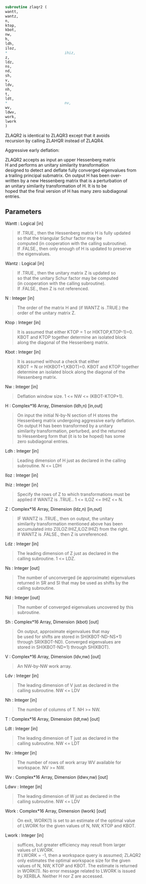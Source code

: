 ```fortran  
subroutine zlaqr2 (  
wantt,  
wantz,  
n,  
ktop,  
kbot,  
nw,  
h,  
ldh,  
iloz,  
*                          ihiz,  
z,  
ldz,  
ns,  
nd,  
sh,  
v,  
ldv,  
nh,  
t,  
ldt,  
*                          nv,  
wv,  
ldwv,  
work,  
lwork  
)  
```  
  
ZLAQR2 is identical to ZLAQR3 except that it avoids  
recursion by calling ZLAHQR instead of ZLAQR4.  
  
Aggressive early deflation:  
  
ZLAQR2 accepts as input an upper Hessenberg matrix  
H and performs an unitary similarity transformation  
designed to detect and deflate fully converged eigenvalues from  
a trailing principal submatrix.  On output H has been over-  
written by a new Hessenberg matrix that is a perturbation of  
an unitary similarity transformation of H.  It is to be  
hoped that the final version of H has many zero subdiagonal  
entries.  
  
  
## Parameters  
Wantt : Logical [in]  
> If .TRUE., then the Hessenberg matrix H is fully updated  
> so that the triangular Schur factor may be  
> computed (in cooperation with the calling subroutine).  
> If .FALSE., then only enough of H is updated to preserve  
> the eigenvalues.  
  
Wantz : Logical [in]  
> If .TRUE., then the unitary matrix Z is updated so  
> so that the unitary Schur factor may be computed  
> (in cooperation with the calling subroutine).  
> If .FALSE., then Z is not referenced.  
  
N : Integer [in]  
> The order of the matrix H and (if WANTZ is .TRUE.) the  
> order of the unitary matrix Z.  
  
Ktop : Integer [in]  
> It is assumed that either KTOP = 1 or H(KTOP,KTOP-1)=0.  
> KBOT and KTOP together determine an isolated block  
> along the diagonal of the Hessenberg matrix.  
  
Kbot : Integer [in]  
> It is assumed without a check that either  
> KBOT = N or H(KBOT+1,KBOT)=0.  KBOT and KTOP together  
> determine an isolated block along the diagonal of the  
> Hessenberg matrix.  
  
Nw : Integer [in]  
> Deflation window size.  1 <= NW <= (KBOT-KTOP+1).  
  
H : Complex*16 Array, Dimension (ldh,n) [in,out]  
> On input the initial N-by-N section of H stores the  
> Hessenberg matrix undergoing aggressive early deflation.  
> On output H has been transformed by a unitary  
> similarity transformation, perturbed, and the returned  
> to Hessenberg form that (it is to be hoped) has some  
> zero subdiagonal entries.  
  
Ldh : Integer [in]  
> Leading dimension of H just as declared in the calling  
> subroutine.  N <= LDH  
  
Iloz : Integer [in]  
  
Ihiz : Integer [in]  
> Specify the rows of Z to which transformations must be  
> applied if WANTZ is .TRUE.. 1 <= ILOZ <= IHIZ <= N.  
  
Z : Complex*16 Array, Dimension (ldz,n) [in,out]  
> IF WANTZ is .TRUE., then on output, the unitary  
> similarity transformation mentioned above has been  
> accumulated into Z(ILOZ:IHIZ,ILOZ:IHIZ) from the right.  
> If WANTZ is .FALSE., then Z is unreferenced.  
  
Ldz : Integer [in]  
> The leading dimension of Z just as declared in the  
> calling subroutine.  1 <= LDZ.  
  
Ns : Integer [out]  
> The number of unconverged (ie approximate) eigenvalues  
> returned in SR and SI that may be used as shifts by the  
> calling subroutine.  
  
Nd : Integer [out]  
> The number of converged eigenvalues uncovered by this  
> subroutine.  
  
Sh : Complex*16 Array, Dimension (kbot) [out]  
> On output, approximate eigenvalues that may  
> be used for shifts are stored in SH(KBOT-ND-NS+1)  
> through SR(KBOT-ND).  Converged eigenvalues are  
> stored in SH(KBOT-ND+1) through SH(KBOT).  
  
V : Complex*16 Array, Dimension (ldv,nw) [out]  
> An NW-by-NW work array.  
  
Ldv : Integer [in]  
> The leading dimension of V just as declared in the  
> calling subroutine.  NW <= LDV  
  
Nh : Integer [in]  
> The number of columns of T.  NH >= NW.  
  
T : Complex*16 Array, Dimension (ldt,nw) [out]  
  
Ldt : Integer [in]  
> The leading dimension of T just as declared in the  
> calling subroutine.  NW <= LDT  
  
Nv : Integer [in]  
> The number of rows of work array WV available for  
> workspace.  NV >= NW.  
  
Wv : Complex*16 Array, Dimension (ldwv,nw) [out]  
  
Ldwv : Integer [in]  
> The leading dimension of W just as declared in the  
> calling subroutine.  NW <= LDV  
  
Work : Complex*16 Array, Dimension (lwork) [out]  
> On exit, WORK(1) is set to an estimate of the optimal value  
> of LWORK for the given values of N, NW, KTOP and KBOT.  
  
Lwork : Integer [in]  
> suffices, but greater efficiency may result from larger  
> values of LWORK.  
> If LWORK = -1, then a workspace query is assumed; ZLAQR2  
> only estimates the optimal workspace size for the given  
> values of N, NW, KTOP and KBOT.  The estimate is returned  
> in WORK(1).  No error message related to LWORK is issued  
> by XERBLA.  Neither H nor Z are accessed.  
  
